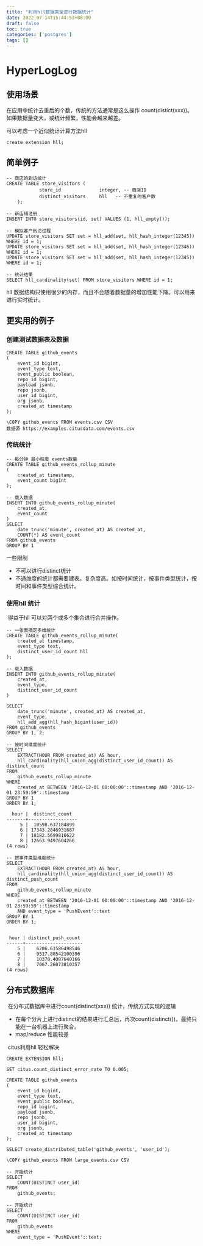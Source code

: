 ```yaml
---
title: "利用hll数据类型进行数据统计"
date: 2022-07-14T15:44:53+08:00
draft: false
toc: true
categories: ['postgres']
tags: []
---
```


# HyperLogLog

## 使用场景

在应用中统计去重后的个数，传统的方法通常是这么操作 count(distict(xxx))。 如果数据量变大，或统计频繁，性能会越来越差。

可以考虑一个近似统计计算方法hll

```
create extension hll;
```

## 简单例子

```
-- 商店的到访统计
CREATE TABLE store_visitors (
            store_id              integer, -- 商店ID
            distinct_visitors     hll   -- 不重复的客户数
    );
    
-- 新店铺注册
INSERT INTO store_visitors(id, set) VALUES (1, hll_empty());

-- 模拟客户到访过程
UPDATE store_visitors SET set = hll_add(set, hll_hash_integer(12345)) WHERE id = 1;
UPDATE store_visitors SET set = hll_add(set, hll_hash_integer(12346)) WHERE id = 1;
UPDATE store_visitors SET set = hll_add(set, hll_hash_integer(12345)) WHERE id = 1;

-- 统计结果
SELECT hll_cardinality(set) FROM store_visitors WHERE id = 1;
```

hll 数据结构只使用很少的内存，而且不会随着数据量的增加性能下降。可以用来进行实时统计。



## 更实用的例子

### 创建测试数据表及数据

```
CREATE TABLE github_events
(
    event_id bigint,
    event_type text,
    event_public boolean,
    repo_id bigint,
    payload jsonb,
    repo jsonb,
    user_id bigint,
    org jsonb,
    created_at timestamp
);

\COPY github_events FROM events.csv CSV
数据源 https://examples.citusdata.com/events.csv
```

### 传统统计



```
-- 每分钟 最小粒度 events数量 
CREATE TABLE github_events_rollup_minute
(
    created_at timestamp,
    event_count bigint
);

-- 载入数据
INSERT INTO github_events_rollup_minute(
    created_at,
    event_count
)
SELECT
    date_trunc('minute', created_at) AS created_at,
    COUNT(*) AS event_count
FROM github_events
GROUP BY 1

```

一些限制

- 不可以进行distinct统计
- 不通维度的统计都需要建表。复杂度高。如按时间统计，按事件类型统计，按时间和事件类型综合统计。

### 使用hll 统计



​	得益于hll 可以对两个或多个集合进行合并操作。

```
-- 一张表搞定多维统计
CREATE TABLE github_events_rollup_minute(
    created_at timestamp,
    event_type text,
    distinct_user_id_count hll
);

-- 载入数据
INSERT INTO github_events_rollup_minute(
    created_at,
    event_type,
    distinct_user_id_count
)

SELECT
    date_trunc('minute', created_at) AS created_at,
    event_type,
    hll_add_agg(hll_hash_bigint(user_id))
FROM github_events
GROUP BY 1, 2;

```

```
-- 按时间维度统计
SELECT
    EXTRACT(HOUR FROM created_at) AS hour,
    hll_cardinality(hll_union_agg(distinct_user_id_count)) AS distinct_count
FROM
    github_events_rollup_minute
WHERE
    created_at BETWEEN '2016-12-01 00:00:00'::timestamp AND '2016-12-01 23:59:59'::timestamp
GROUP BY 1
ORDER BY 1;

  hour |  distinct_count
-------+------------------
     5 |  10598.637184899
     6 | 17343.2846931687
     7 | 18182.5699816622
     8 | 12663.9497604266
(4 rows)
```

```
-- 按事件类型维度统计
SELECT
    EXTRACT(HOUR FROM created_at) AS hour,
    hll_cardinality(hll_union_agg(distinct_user_id_count)) AS distinct_push_count
FROM
    github_events_rollup_minute
WHERE
    created_at BETWEEN '2016-12-01 00:00:00'::timestamp AND '2016-12-01 23:59:59'::timestamp
    AND event_type = 'PushEvent'::text
GROUP BY 1
ORDER BY 1;


 hour | distinct_push_count
------+---------------------
    5 |    6206.61586498546
    6 |    9517.80542100396
    7 |    10370.4087640166
    8 |    7067.26073810357
(4 rows)
```

## 分布式数据库

​	在分布式数据库中进行count(distinct(xxx)) 统计，传统方式实现的逻辑

- 在每个分片上进行distinct的结果进行汇总后，再次count(distinct())。最终只能在一台机器上进行聚合。
- map/reduce  性能较差

​    citus利用hll 轻松解决

```
CREATE EXTENSION hll;
```

```
SET citus.count_distinct_error_rate TO 0.005;
```

```
CREATE TABLE github_events
(
    event_id bigint,
    event_type text,
    event_public boolean,
    repo_id bigint,
    payload jsonb,
    repo jsonb,
    user_id bigint,
    org jsonb,
    created_at timestamp
);

SELECT create_distributed_table('github_events', 'user_id');

\COPY github_events FROM large_events.csv CSV

-- 开始统计
SELECT
    COUNT(DISTINCT user_id)
FROM
    github_events;

-- 开始统计
SELECT
    COUNT(DISTINCT user_id)
FROM
    github_events
WHERE
    event_type = 'PushEvent'::text;
```



